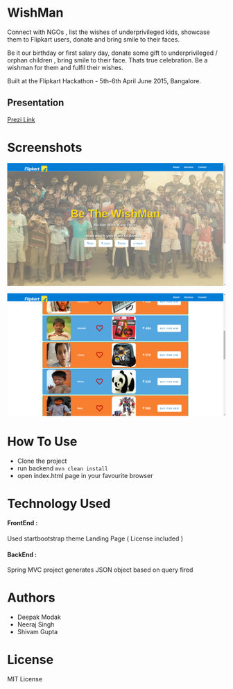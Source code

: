 # WishMan

Connect with NGOs , list the wishes of underprivileged kids, showcase them to Flipkart users, donate and bring smile to their faces. 

Be it our birthday or first salary day, donate some gift to underprivileged / orphan children , bring smile to their face. Thats true celebration. 
Be a wishman for them and fulfil their wishes.

Built at the Flipkart Hackathon - 5th-6th April June 2015, Bangalore.

## Presentation

[Prezi Link](http://prezi.com/a_pe5b4l_t6r/?utm_campaign=share&utm_medium=copy&rc=ex0share) 

# Screenshots

![Screen 1](https://raw.githubusercontent.com/deepakmodak/wishman/master/screenshots/screen_web.png)

![Screen 2](https://raw.githubusercontent.com/deepakmodak/wishman/master/screenshots/screen_list.png)


# How To Use

* Clone the project
* run backend `mvn clean install`
* open index.html page in your favourite browser 

# Technology Used

#### FrontEnd :
Used startbootstrap theme Landing Page ( License included )
#### BackEnd : 
Spring MVC project generates JSON object based on query fired


# Authors

* Deepak Modak 
* Neeraj Singh
* Shivam Gupta

# License

MIT License
